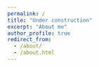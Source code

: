 ```yaml
---
permalink: /
title: "Under construction"
excerpt: "About me"
author_profile: true
redirect_from: 
  - /about/
  - /about.html
---
```

